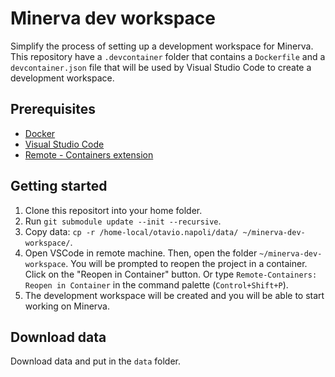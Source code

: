 # Minerva dev workspace

Simplify the process of setting up a development workspace for Minerva. This repository have a `.devcontainer` folder that contains a `Dockerfile` and a `devcontainer.json` file that will be used by Visual Studio Code to create a development workspace.

## Prerequisites

- [Docker](https://docs.docker.com/get-docker/)
- [Visual Studio Code](https://code.visualstudio.com/)
- [Remote - Containers extension](https://marketplace.visualstudio.com/items?itemName=ms-vscode-remote.remote-containers)

## Getting started

1. Clone this repositort into your home folder.
2. Run `git submodule update --init --recursive`.
3. Copy data: `cp -r /home-local/otavio.napoli/data/ ~/minerva-dev-workspace/`.
4. Open VSCode in remote machine. Then, open the folder `~/minerva-dev-workspace`. You will be prompted to reopen the project in a container. Click on the "Reopen in Container" button. Or type `Remote-Containers: Reopen in Container` in the command palette (`Control+Shift+P`).
5. The development workspace will be created and you will be able to start working on Minerva. 

## Download data

Download data and put in the `data` folder. 
